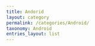 ```yaml
---
title: Andorid
layout: category
permalink: /categories/Android/
taxonomy: Android
entries_layout: list
---
```

